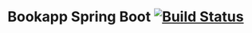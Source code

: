 # Bookapp Spring Boot [![Build Status](https://travis-ci.org/rvillars/bookapp-boot-maven.svg?branch=master)](https://travis-ci.org/rvillars/bookapp-boot-maven)


